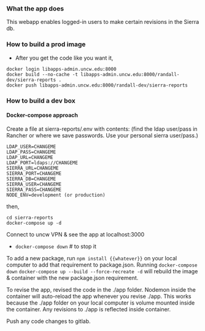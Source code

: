 ### What the app does

  This webapp enables logged-in users to make certain revisions in the Sierra db.

### How to build a prod image

  - After you get the code like you want it,

  ```
  docker login libapps-admin.uncw.edu:8000
  docker build --no-cache -t libapps-admin.uncw.edu:8000/randall-dev/sierra-reports .
  docker push libapps-admin.uncw.edu:8000/randall-dev/sierra-reports
  ```

### How to build a dev box

#### Docker-compose approach

  Create a file at sierra-reports/.env with contents:  (find the ldap user/pass in Rancher or where we save passwords.  Use your personal sierra user/pass.)

  ```
  LDAP_USER=CHANGEME
  LDAP_PASS=CHANGEME
  LDAP_URL=CHANGEME
  LDAP_PORT=ldaps://CHANGEME
  SIERRA_URL=CHANGEME
  SIERRA_PORT=CHANGEME
  SIERRA_DB=CHANGEME
  SIERRA_USER=CHANGEME
  SIERRA_PASS=CHANGEME
  NODE_ENV=development (or production)
  ```

then,

  ```
  cd sierra-reports
  docker-compose up -d
  ```

  Connect to uncw VPN & see the app at localhost:3000

  - `docker-compose down`  # to stop it

To add a new package, run `npm install {{whatever}}` on your local computer to add that requirement to package.json.  Running `docker-compose down` `docker-compose up --build --force-recreate -d` will rebuild the image & container with the new package.json requirement.

To revise the app, revised the code in the ./app folder.  Nodemon inside the container will auto-reload the app whenever you revise ./app.  This works because the ./app folder on your local computer is volume mounted inside the container.  Any revisions to ./app is reflected inside container.

Push any code changes to gitlab.
